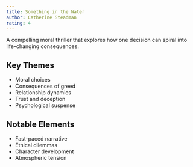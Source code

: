 ```yaml
---
title: Something in the Water
author: Catherine Steadman
rating: 4
---
```


A compelling moral thriller that explores how one decision can spiral into life-changing consequences.

## Key Themes
- Moral choices
- Consequences of greed
- Relationship dynamics
- Trust and deception
- Psychological suspense

## Notable Elements
- Fast-paced narrative
- Ethical dilemmas
- Character development
- Atmospheric tension
